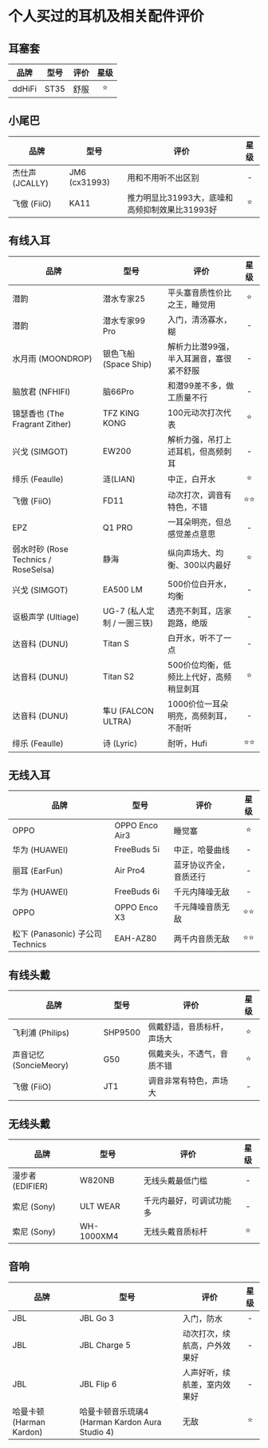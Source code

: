 # 个人买过的耳机及相关配件评价

## 耳塞套

| 品牌 | 型号 | 评价 | 星级 |
| ----------- | ----------- | ----------- | :-----------: |
| ddHiFi | ST35 | 舒服 | ⭐ |

## 小尾巴

| 品牌 | 型号 | 评价 | 星级 |
| ----------- | ----------- | ----------- | :-----------: |
| 杰仕声 (JCALLY) | JM6 (cx31993) | 用和不用听不出区别 | - |
| 飞傲 (FiiO) | KA11 | 推力明显比31993大，底噪和高频抑制效果比31993好 | ⭐ |

## 有线入耳

| 品牌 | 型号 | 评价 | 星级 |
| ----------- | ----------- | ----------- | :-----------: |
| 潜韵 | 潜水专家25 | 平头塞音质性价比之王，睡觉用 | ⭐ |
| 潜韵 | 潜水专家99 Pro | 入门，清汤寡水，糊 | - |
| 水月雨 (MOONDROP) | 银色飞船 (Space Ship) | 解析力比潜99强，半入耳漏音，塞很紧不舒服 | - |
| 脑放君 (NFHIFI) | 脑66Pro | 和潜99差不多，做工质量不行 | - |
| 锦瑟香也 (The Fragrant Zither) | TFZ KING KONG | 100元动次打次代表 | ⭐ |
| 兴戈 (SIMGOT) | EW200 | 解析力强，吊打上述耳机，但高频刺耳 | - |
| 绯乐 (Feaulle) | 涟(LIAN) | 中正，白开水 | ⭐ |
| 飞傲 (FiiO) | FD11 | 动次打次，调音有特色，不错 | ⭐⭐ |
| EPZ | Q1 PRO | 一耳朵明亮，但总感觉差点意思 | - |
| 弱水时砂 (Rose Technics / RoseSelsa) | 静海 | 纵向声场大、均衡、300以内最好 | ⭐ |
| 兴戈 (SIMGOT) | EA500 LM | 500价位白开水，均衡 | - |
| 讴极声学 (Ultiage) | UG-7 (私人定制 / 一圈三铁) | 透亮不刺耳，店家跑路，绝版 | - |
| 达音科 (DUNU) | Titan S | 白开水，听不了一点 | - |
| 达音科 (DUNU) | Titan S2 | 500价位均衡，低频比上代好，高频稍显刺耳 | ⭐ |
| 达音科 (DUNU) | 隼U (FALCON ULTRA) | 1000价位一耳朵明亮，高频刺耳，不耐听 | - |
| 绯乐 (Feaulle) | 诗 (Lyric) | 耐听，Hufi | ⭐⭐ |

## 无线入耳

| 品牌 | 型号 | 评价 | 星级 |
| ----------- | ----------- | ----------- | :-----------: |
| OPPO | OPPO Enco Air3 | 睡觉塞 | ⭐ |
| 华为 (HUAWEI) | FreeBuds 5i | 中正，哈曼曲线 | - |
| 丽耳 (EarFun) | Air Pro4 | 蓝牙协议齐全，音质还行 | - |
| 华为 (HUAWEI) | FreeBuds 6i | 千元内降噪无敌 | - |
| OPPO | OPPO Enco X3 | 千元降噪音质无敌 | ⭐⭐ |
| 松下 (Panasonic) 子公司 Technics | EAH-AZ80 | 两千内音质无敌 | ⭐⭐ |

## 有线头戴

| 品牌 | 型号 | 评价 | 星级 |
| ----------- | ----------- | ----------- | :-----------: |
| 飞利浦 (Philips) | SHP9500 | 佩戴舒适，音质标杆，声场大 | ⭐ |
| 声音记忆 (SoncieMeory) | G50 | 佩戴夹头，不透气，音质不错 | ⭐ |
| 飞傲 (FiiO) | JT1 | 调音非常有特色，声场大 | - |

## 无线头戴

| 品牌 | 型号 | 评价 | 星级 |
| ----------- | ----------- | ----------- | :-----------: |
| 漫步者 (EDIFIER) | W820NB | 无线头戴最低门槛 | - |
| 索尼 (Sony) | ULT WEAR | 千元内最好，可调试功能多 | - |
| 索尼 (Sony) | WH-1000XM4 | 无线头戴音质标杆 | ⭐ |

## 音响

| 品牌 | 型号 | 评价 | 星级 |
| ----------- | ----------- | ----------- | :-----------: |
| JBL | JBL Go 3 | 入门，防水 | - |
| JBL | JBL Charge 5 | 动次打次，续航高，户外效果好 | - |
| JBL | JBL Flip 6 | 人声好听，续航差，室内效果好 | - |
| 哈曼卡顿 (Harman Kardon)  |  哈曼卡顿音乐琉璃4 (Harman Kardon Aura Studio 4) | 无敌 | ⭐ |
